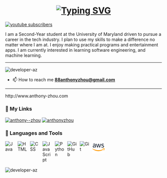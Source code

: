 <h1 align="center"><a href="https://git.io/typing-svg"><img src="https://readme-typing-svg.demolab.com?font=Fira+Code&weight=600&size=32&duration=2500&pause=6500&color=008080&random=false&width=450&lines=Hi!%F0%9F%91%8B%2C+I'm+Anthony+Zhou" alt="Typing SVG" /></a></h1>
 <p align="left">
      <a href="https://www.youtube.com/@anthonyzhou">
         <img alt="youtube subscribers" title="Subscribe to my YouTube channel" src="https://custom-icon-badges.demolab.com/youtube/channel/subscribers/UC3zbM3IPQw3r8KUvK2oYbAQ?color=%23E05D44&label=Subscribers:&logo=video&logoColor=white&style=for-the-badge&labelColor=CE4630"/></a> 
 </p>
I am a Second-Year student at the University of Maryland driven to pursue a career in the tech industry. I plan to use my skills to make a difference no matter where I am at. I enjoy making practical programs and entertainment apps. I am currently interested in learning software engineering, and machine learning.
<hr>
<p align="left"> <img src="https://komarev.com/ghpvc/?username=developer-az&label=Profile%20views&color=0e75b6&style=flat" alt="developer-az" /> </p>


- 📫 How to reach me **88anthonyzhou@gmail.com**
<hr>
http://www.anthony-zhou.com

### 🎱 My Links
<p align="left">
<a href="https://linkedin.com/in/anthony--zhou" target="blank"><img align="center" src="https://raw.githubusercontent.com/rahuldkjain/github-profile-readme-generator/master/src/images/icons/Social/linked-in-alt.svg" alt="anthony--zhou" height="30" width="40" /></a>   
<a href="http://www.youtube.com/@anthonyzhou" target="blank"><img align="center" src="https://raw.githubusercontent.com/rahuldkjain/github-profile-readme-generator/master/src/images/icons/Social/youtube.svg" alt="anthonyzhou" height="30" width="40" /></a>
</p>

### 🧰 Languages and Tools
<p align="left"> <a href="https://aws.amazon.com" target="_blank" rel="noreferrer"> <img src="https://raw.githubusercontent.com/devicons/devicon/master/icons/amazonwebservices/amazonwebservices-original-wordmark.svg" alt="aws" width="40" height="40"/> </a> 
<img align="left" alt="Java" width="30px" style="padding-right:10px;" src="https://cdn.jsdelivr.net/gh/devicons/devicon/icons/java/java-original.svg"/>
<img align="left" alt="HTML" width="30px" style="padding-right:10px;" src="https://cdn.jsdelivr.net/gh/devicons/devicon/icons/html5/html5-plain.svg" />
<img align="left" alt="CSS" width="30px" style="padding-right:10px;" src="https://cdn.jsdelivr.net/gh/devicons/devicon/icons/css3/css3-plain.svg" />
<img align="left" alt="JavaScript" width="30px" style="padding-right:10px;" src="https://cdn.jsdelivr.net/gh/devicons/devicon/icons/javascript/javascript-plain.svg" />
<img align="left" alt="Python" width="30px" style="padding-right:10px;" src="https://cdn.jsdelivr.net/gh/devicons/devicon/icons/python/python-plain.svg" />
<img align="left" alt="GitHub" width="30px" style="padding-right:10px;" src="https://cdn.jsdelivr.net/gh/devicons/devicon/icons/github/github-original.svg" />
  <img align="left" alt="Git" width="30px" style="padding-right:10px;" src="https://cdn.jsdelivr.net/gh/devicons/devicon/icons/git/git-original.svg" />
<br />

#



<p><img align="center" src="https://github-readme-streak-stats.herokuapp.com/?user=developer-az&" alt="developer-az" /></p>
